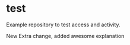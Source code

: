 # test

Example repository to test access and activity.

New Extra change, added awesome explanation
